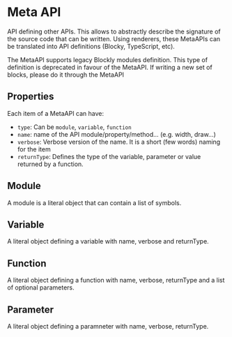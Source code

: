 # Meta API

API defining other APIs. This allows to abstractly describe the signature of the source code that can be written.
Using renderers, these MetaAPIs can be translated into API definitions (Blocky, TypeScript, etc).

The MetaAPI supports legacy Blockly modules definition. This type of definition is deprecated in favour of the MetaAPI. If writing a new set of blocks, please do it through the MetaAPI

## Properties

Each item of a MetaAPI can have:
 - `type`: Can be `module`, `variable`, `function`
 - `name`: name of the API module/property/method... (e.g. width, draw...)
 - `verbose`: Verbose version of the name. It is a short (few words) naming for the item
 - `returnType`: Defines the type of the variable, parameter or value returned by a function.

## Module

A module is a literal object that can contain a list of symbols.

## Variable

A literal object defining a variable with name, verbose and returnType.

## Function

A literal object defining a function with name, verbose, returnType and a list of optional parameters.

## Parameter

A literal object defining a paramneter with name, verbose, returnType.


